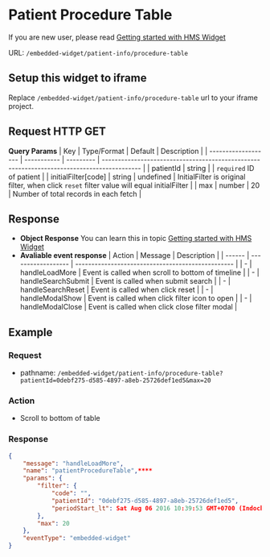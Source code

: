# Patient Procedure Table

If you are new user, please read [Getting started with HMS Widget](/embedded-widget?widget=get-started)


URL: `/embedded-widget/patient-info/procedure-table`

## Setup this widget to iframe
Replace `/embedded-widget/patient-info/procedure-table` url to your iframe project.

## Request HTTP GET

**Query Params**
| Key                 | Type/Format | Default   | Description                                                                                |
| ------------------- | ----------- | --------- | ------------------------------------------------------------------------------------------ |
| patientId           | string      |           | `required` ID of patient                                                                   |
| initialFilter[code] | string      | undefined | InitialFilter is original filter, when click `reset` filter value will equal initialFilter |
| max                 | number      | 20        | Number of total records in each fetch                                                      |

## Response
- **Object Response**
    You can learn this in topic [Getting started with HMS Widget](/embedded-widget?widget=get-started)
- **Avaliable event response**
   | Action | Message            | Description                                       |
   | ------ | ------------------ | ------------------------------------------------- |
   | -      | handleLoadMore     | Event is called when scroll to bottom of timeline |
   | -      | handleSearchSubmit | Event is called when submit search                |
   | -      | handleSearchReset  | Event is called when click reset                  |
   | -      | handleModalShow    | Event is called when click filter icon to open    |
   | -      | handleModalClose   | Event is called when click close filter modal     |


## Example

### Request
 - pathname: `/embedded-widget/patient-info/procedure-table?patientId=0debf275-d585-4897-a8eb-25726def1ed5&max=20` 

### Action
 - Scroll to bottom of table

### Response
```json
{
    "message": "handleLoadMore",
    "name": "patientProcedureTable",****
    "params": {
        "filter": {
            "code": "",
            "patientId": "0debf275-d585-4897-a8eb-25726def1ed5",
            "periodStart_lt": Sat Aug 06 2016 10:39:53 GMT+0700 (Indochina Time),
        },
        "max": 20
    },
    "eventType": "embedded-widget"
}
```

